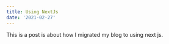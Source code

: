 ```yaml
---
title: Using NextJs
date: '2021-02-27'
---
```

This is a post is about how I migrated my blog to using next js.


